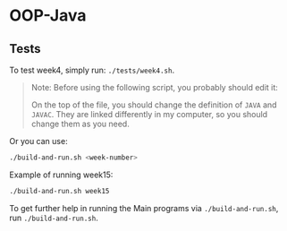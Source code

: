 # OOP-Java

## Tests

To test week4, simply run: `./tests/week4.sh`.

> Note: Before using the following script, you probably should edit it:
>
> On the top of the file, you should change the definition of `JAVA` and
> `JAVAC`. They are linked differently in my computer, so you should change them
> as you need.

Or you can use:
```bash
./build-and-run.sh <week-number>
```

Example of running week15:
```bash
./build-and-run.sh week15
```

To get further help in running the Main programs via `./build-and-run.sh`, run
`./build-and-run.sh`.
